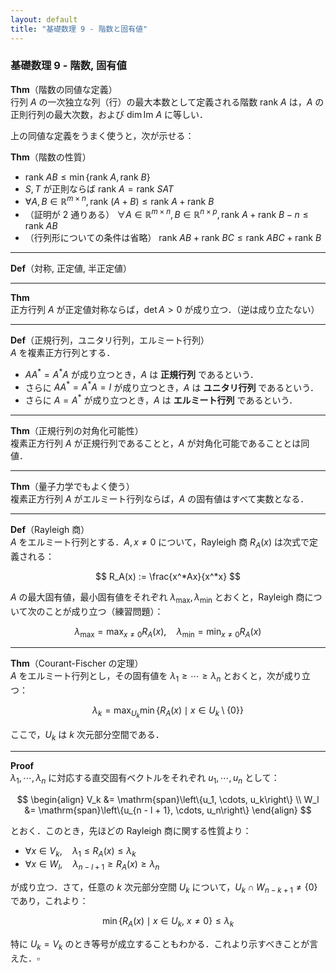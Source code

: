 ```yaml
---
layout: default
title: "基礎数理 9 - 階数と固有値"
---
```


### 基礎数理 9 - 階数, 固有値

**Thm**（階数の同値な定義）  
行列 $A$ の一次独立な列（行）の最大本数として定義される階数 $\mathrm{rank}\ A$ は，$A$ の正則行列の最大次数，および $\dim \mathrm{Im}\ A$ に等しい．

上の同値な定義をうまく使うと，次が示せる：

**Thm**（階数の性質）

- $\mathrm{rank}\ AB \leq \min \lbrace \mathrm{rank}\ A, \mathrm{rank}\ B \rbrace$
- $S, T$ が正則ならば $\mathrm{rank}\ A = \mathrm{rank}\ SAT$
- $\forall A, B \in \mathbb{R}^{m \times n}, \mathrm{rank}\ (A + B) \leq \mathrm{rank}\ A + \mathrm{rank}\ B$
- （証明が $2$ 通りある） $\forall A \in \mathbb{R}^{m \times n}, B \in \mathbb{R}^{n \times p}, \mathrm{rank}\ A + \mathrm{rank}\ B - n \leq \mathrm{rank}\ AB$
- （行列形についての条件は省略） $\mathrm{rank}\ AB + \mathrm{rank}\ BC \leq \mathrm{rank}\ ABC + \mathrm{rank}\ B$

---

**Def**（対称, 正定値, 半正定値）

---

**Thm**  
正方行列 $A$ が正定値対称ならば，$\det A > 0$ が成り立つ．（逆は成り立たない）

---

**Def**（正規行列，ユニタリ行列，エルミート行列）  
$A$ を複素正方行列とする．

- $AA^* = A^*A$ が成り立つとき，$A$ は **正規行列** であるという．  
- さらに $AA^* = A^*A = I$ が成り立つとき，$A$ は **ユニタリ行列** であるという．  
- さらに $A = A^*$ が成り立つとき，$A$ は **エルミート行列** であるという．

---

**Thm**（正規行列の対角化可能性）  
複素正方行列 $A$ が正規行列であることと，$A$ が対角化可能であることとは同値．

---

**Thm**（量子力学でもよく使う）  
複素正方行列 $A$ がエルミート行列ならば，$A$ の固有値はすべて実数となる．

---

**Def**（Rayleigh 商）  
$A$ をエルミート行列とする．$A, x \neq 0$ について，Rayleigh 商 $R_A(x)$ は次式で定義される：

$$
R_A(x) := \frac{x^*Ax}{x^*x}
$$

$A$ の最大固有値，最小固有値をそれぞれ $\lambda_\mathrm{max}, \lambda_\mathrm{min}$ とおくと，Rayleigh 商について次のことが成り立つ（練習問題）：

$$
\lambda_\mathrm{max} = \max_{x \neq 0} R_A(x), \quad
\lambda_\mathrm{min} = \min_{x \neq 0} R_A(x)
$$

---

**Thm**（Courant-Fischer の定理）  
$A$ をエルミート行列とし，その固有値を $\lambda_1 \geq \cdots \geq \lambda_n$ とおくと，次が成り立つ：

$$
\lambda_k = \max_{U_k}\min\left\{R_A(x) \mid x \in U_k \setminus \left\{0\right\} \right\}
$$

ここで，$U_k$ は $k$ 次元部分空間である．

---

**Proof**  
$\lambda_1, \cdots, \lambda_n$ に対応する直交固有ベクトルをそれぞれ $u_1, \cdots, u_n$ として：

$$
\begin{align}
V_k &= \mathrm{span}\left\{u_1, \cdots, u_k\right\} \\
W_l &= \mathrm{span}\left\{u_{n - l + 1}, \cdots, u_n\right\}
\end{align}
$$

とおく．このとき，先ほどの Rayleigh 商に関する性質より：

- $\forall x \in V_k,\quad \lambda_1 \leq R_A(x) \leq \lambda_k$  
- $\forall x \in W_l,\quad \lambda_{n - l + 1} \geq R_A(x) \geq \lambda_n$

が成り立つ．さて，任意の $k$ 次元部分空間 $U_k$ について，$U_k \cap W_{n - k + 1} \neq \lbrace 0 \rbrace$ であり，これより：

$$
\min\left\{R_A(x) \mid x \in U_k,\ x \neq 0\right\} \leq \lambda_k
$$

特に $U_k = V_k$ のとき等号が成立することもわかる．これより示すべきことが言えた．$\square$
